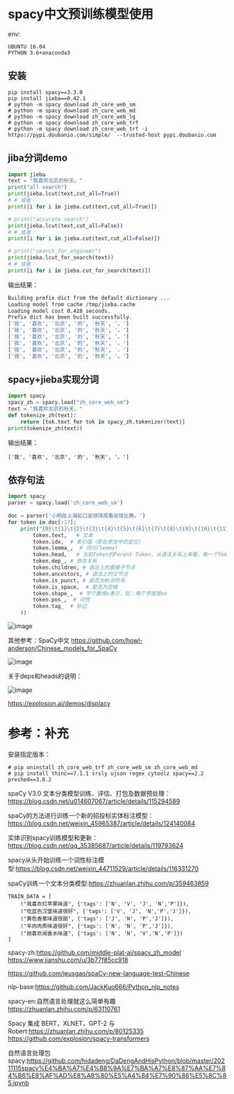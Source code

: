 
# spacy中文预训练模型使用
env:
```
UBUNTU 16.04
PYTHON 3.6+anaconda3

```
  
## 安装
```
pip install spacy==3.3.0
pip install jieba==0.42.1
# python -m spacy download zh_core_web_sm
# python -m spacy download zh_core_web_md
# python -m spacy download zh_core_web_lg
# python -m spacy download zh_core_web_trf
# python -m spacy download zh_core_web_trf -i  https://pypi.doubanio.com/simple/  --trusted-host pypi.doubanio.com
```

## jiba分词demo
```python
import jieba
text = "我喜欢北京的秋天。"
print("all search")
print(jieba.lcut(text,cut_all=True))
# # 或者：
print([i for i in jieba.cut(text,cut_all=True)])

# print("accurate search")
print(jieba.lcut(text,cut_all=False))
# # 或者：
print([i for i in jieba.cut(text,cut_all=False)])

# print("search_for_engineer")
print(jieba.lcut_for_search(text))
# # 或者：
print([i for i in jieba.cut_for_search(text)])

```

输出结果：

```bash
Building prefix dict from the default dictionary ...
Loading model from cache /tmp/jieba.cache
Loading model cost 0.428 seconds.
Prefix dict has been built successfully.
['我', '喜欢', '北京', '的', '秋天', '。']
['我', '喜欢', '北京', '的', '秋天', '。']
['我', '喜欢', '北京', '的', '秋天', '。']
['我', '喜欢', '北京', '的', '秋天', '。']
['我', '喜欢', '北京', '的', '秋天', '。']
['我', '喜欢', '北京', '的', '秋天', '。']


```

## spacy+jieba实现分词
```python
import spacy
spacy_zh = spacy.load("zh_core_web_sm")
text = "我喜欢北京的秋天。"
def tokenize_zh(text):
    return [tok.text for tok in spacy_zh.tokenizer(text)]
print(tokenize_zh(text))

```
输出结果：
```
['我', '喜欢', '北京', '的', '秋天', '。']

````
## 依存句法

```python
import spacy
parser = spacy.load('zh_core_web_sm')
 
doc = parser('小明在上海虹口足球场观看足球比赛。')
for token in doc[:17]:
    print("{0}\t{1}\t{2}\t{3}\t{4}\t{5}\t{6}\t{7}\t{8}\t{9}\t{10}\t{11}\n".format(
        token.text,   # 文本
        token.idx,  # 索引值（即在原文中的定位）
        token.lemma_,  # 词元(lemma)
        token.head,   # 当前Token的Parent Token，从语法关系上来看，每一个Token都只有一个Head。
        token.dep_, # 依存关系
        token.children, # 语法上的直接子节点
        token.ancestors, # 语法上的父节点
        token.is_punct, # 是否为标点符号
        token.is_space,  # 是否为空格
        token.shape_,  # 字个数用x表示，如：两个字就是xx
        token.pos_,  # 词性
        token.tag_  # 标记
    ))

```

![image](https://user-images.githubusercontent.com/36963108/168963178-642d28d3-7ce5-4bc6-a55e-32c39c21a2b9.png)

其他参考：SpaCy中文  https://github.com/howl-anderson/Chinese_models_for_SpaCy 

![image](https://user-images.githubusercontent.com/36963108/168965425-b83914ed-7614-4cad-928b-8ad7e04ca2cf.png)

关于deps和heads的说明： 

![image](https://user-images.githubusercontent.com/36963108/168972779-c69e6a2e-0ed7-4860-ab48-00a315c9840d.png)

https://explosion.ai/demos/displacy

# 参考：补充

安装指定版本：
```
# pip uninstall zh_core_web_trf zh_core_web_sm zh_core_web_md
# pip install thinc==7.1.1 srsly ujson regex cytoolz spacy==2.2 preshed==3.0.2
```
spaCy V3.0 文本分类模型训练、评估、打包及数据预处理：https://blog.csdn.net/u014607067/article/details/115294589

spaCy的方法进行训练一个新的招投标实体标注模型：https://blog.csdn.net/weixin_45965387/article/details/124140084

实体识别spacy训练模型和更新：https://blog.csdn.net/qq_35385687/article/details/119793624

spacy从头开始训练一个词性标注模型:https://blog.csdn.net/weixin_44711529/article/details/116331270

spaCy训练一个文本分类模型:https://zhuanlan.zhihu.com/p/359463859
```
TRAIN_DATA = [
    ("我喜欢红苹果味道", {'tags': ['N', 'V', 'J', 'N','P']}),
    ("吃蓝色汉堡味道很好", {'tags': ['V', 'J', 'N','P','J']}),
    ("黄色香蕉味道很甜", {'tags': ['J', 'N', 'P','J']}),
    ("羊肉肉质味道很好", {'tags': ['N', 'N', 'P','J']}),
    ("她喜欢闻香水味道", {'tags': ['N', 'N', 'V','N','P']})
]

```
spacy-zh:https://github.com/middle-plat-ai/spacy_zh_model    https://www.jianshu.com/u/3b77f85cc918

https://github.com/jeusgao/spaCy-new-language-test-Chinese

nlp-base:https://github.com/JackKuo666/Python_nlp_notes

spacy-en:自然语言处理就这么简单有趣 https://zhuanlan.zhihu.com/p/63110761

Spacy 集成 BERT，XLNET，GPT-2 与Robert:https://zhuanlan.zhihu.com/p/80125335        https://github.com/explosion/spacy-transformers

自然语言处理包spacy:https://github.com/hidadeng/DaDengAndHisPython/blob/master/20211115spacy%E4%BA%A7%E4%B8%9A%E7%BA%A7%E8%87%AA%E7%84%B6%E8%AF%AD%E8%A8%80%E5%A4%84%E7%90%86%E5%8C%85.ipynb
